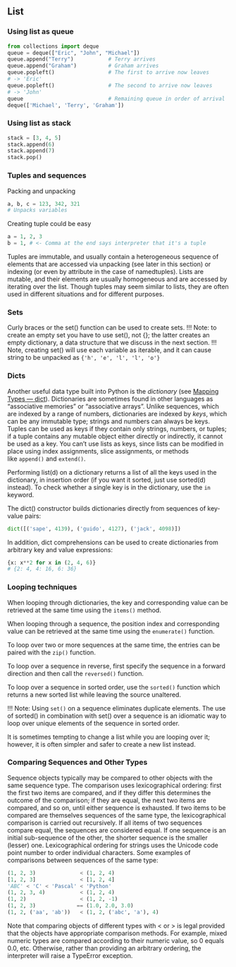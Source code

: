 
## List
### Using list as queue
```python
from collections import deque
queue = deque(["Eric", "John", "Michael"])
queue.append("Terry")           # Terry arrives
queue.append("Graham")          # Graham arrives
queue.popleft()                 # The first to arrive now leaves
# -> 'Eric'
queue.popleft()                 # The second to arrive now leaves
# -> 'John'
queue                           # Remaining queue in order of arrival
deque(['Michael', 'Terry', 'Graham'])
```

### Using list as stack
```python
stack = [3, 4, 5]
stack.append(6)
stack.append(7)
stack.pop()
```

### Tuples and sequences
Packing and unpacking
```python
a, b, c = 123, 342, 321
# Unpacks variables
```

Creating tuple could be easy
```python
a = 1, 2, 3
b = 1, # <- Comma at the end says interpreter that it's a tuple
```

Tuples are immutable, and usually contain a heterogeneous sequence of elements that are accessed via unpacking (see later in this section) or indexing (or even by attribute in the case of namedtuples). Lists are mutable, and their elements are usually homogeneous and are accessed by iterating over the list. Though tuples may seem similar to lists, they are often used in different situations and for different purposes.

### Sets
Curly braces or the set() function can be used to create sets.
!!! Note: to create an empty set you have to use set(), not {}; the latter creates an empty dictionary, a data structure that we discuss in the next section.
!!! Note, creating set() will use each variable as iterable, and it can cause string to be unpacked as `{'h', 'e', 'l', 'l', 'o'}`

### Dicts
Another useful data type built into Python is the _dictionary_ (see [Mapping Types — dict](https://docs.python.org/3/library/stdtypes.html#typesmapping)). Dictionaries are sometimes found in other languages as “associative memories” or “associative arrays”. Unlike sequences, which are indexed by a range of numbers, dictionaries are indexed by _keys_, which can be any immutable type; strings and numbers can always be keys. Tuples can be used as keys if they contain only strings, numbers, or tuples; if a tuple contains any mutable object either directly or indirectly, it cannot be used as a key. You can’t use lists as keys, since lists can be modified in place using index assignments, slice assignments, or methods like `append()` and `extend()`.

Performing list(d) on a dictionary returns a list of all the keys used in the dictionary, in insertion order (if you want it sorted, just use sorted(d) instead). To check whether a single key is in the dictionary, use the `in` keyword.

The dict() constructor builds dictionaries directly from sequences of key-value pairs:
```python 
dict([('sape', 4139), ('guido', 4127), ('jack', 4098)])
```

In addition, dict comprehensions can be used to create dictionaries from arbitrary key and value expressions:
```python
{x: x**2 for x in (2, 4, 6)}
# {2: 4, 4: 16, 6: 36}
```


### Looping techniques
When looping through dictionaries, the key and corresponding value can be retrieved at the same time using the `items()` method.

When looping through a sequence, the position index and corresponding value can be retrieved at the same time using the `enumerate()` function.

To loop over two or more sequences at the same time, the entries can be paired with the `zip()` function.

To loop over a sequence in reverse, first specify the sequence in a forward direction and then call the `reversed()` function.

To loop over a sequence in sorted order, use the `sorted()` function which returns a new sorted list while leaving the source unaltered.

!!! Note: Using `set()` on a sequence eliminates duplicate elements. The use of sorted() in combination with set() over a sequence is an idiomatic way to loop over unique elements of the sequence in sorted order.

It is sometimes tempting to change a list while you are looping over it; however, it is often simpler and safer to create a new list instead.

### Comparing Sequences and Other Types
Sequence objects typically may be compared to other objects with the same sequence type. The comparison uses lexicographical ordering: first the first two items are compared, and if they differ this determines the outcome of the comparison; if they are equal, the next two items are compared, and so on, until either sequence is exhausted. If two items to be compared are themselves sequences of the same type, the lexicographical comparison is carried out recursively. If all items of two sequences compare equal, the sequences are considered equal. If one sequence is an initial sub-sequence of the other, the shorter sequence is the smaller (lesser) one. Lexicographical ordering for strings uses the Unicode code point number to order individual characters. Some examples of comparisons between sequences of the same type:
```python 
(1, 2, 3)              < (1, 2, 4)
[1, 2, 3]              < [1, 2, 4]
'ABC' < 'C' < 'Pascal' < 'Python'
(1, 2, 3, 4)           < (1, 2, 4)
(1, 2)                 < (1, 2, -1)
(1, 2, 3)             == (1.0, 2.0, 3.0)
(1, 2, ('aa', 'ab'))   < (1, 2, ('abc', 'a'), 4)
```

Note that comparing objects of different types with < or > is legal provided that the objects have appropriate comparison methods. For example, mixed numeric types are compared according to their numeric value, so 0 equals 0.0, etc. Otherwise, rather than providing an arbitrary ordering, the interpreter will raise a TypeError exception.

